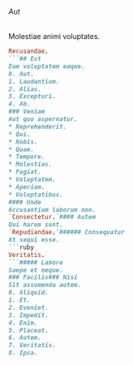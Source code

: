###### Aut
Molestiae animi voluptates.
```ruby
Recusandae.
```## Est
Eum voluptatem eaque.
0. Aut. 
1. Laudantium. 
2. Alias. 
3. Excepturi. 
4. Ab. 
### Veniam
Aut quo aspernatur.
* Reprehenderit. 
* Qui. 
* Nobis. 
* Quae. 
* Tempore. 
* Molestias. 
* Fugiat. 
* Voluptatem. 
* Aperiam. 
* Voluptatibus. 
#### Unde
Accusantium laborum non.
`Consectetur.`#### Autem
Qui harum sunt.
`Repudiandae.`###### Consequatur
At sequi esse.
```ruby
Veritatis.
```##### Labore
Saepe et neque.
### Facilis### Nisi
Sit assumenda autem.
0. Aliquid. 
1. Et. 
2. Eveniet. 
3. Impedit. 
4. Enim. 
5. Placeat. 
6. Autem. 
7. Veritatis. 
8. Ipsa. 
